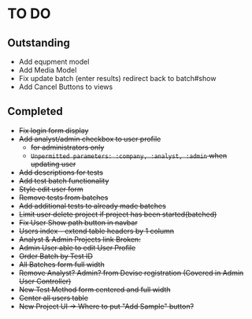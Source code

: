 # TO DO

## Outstanding
* Add equpment model
* Add Media Model
* Fix update batch (enter results) redirect back to batch#show
* Add Cancel Buttons to views

## Completed
* ~~Fix login form display~~
* ~~Add analyst/admin checkbox to user profile~~
  * ~~for administrators only~~
  * ~~`Unpermitted parameters: :company, :analyst, :admin` when updating user~~
* ~~Add descriptions for tests~~
* ~~Add test batch functionality~~
* ~~Style edit user form~~
* ~~Remove tests from batches~~
* ~~Add additional tests to already made batches~~
* ~~Limit user delete project if project has been started(batched)~~
* ~~Fix User Show path button in navbar~~
* ~~Users index - extend table headers by 1 column~~
* ~~Analyst & Admin Projects link Broken:~~
* ~~Admin User able to edit User Profile~~
* ~~Order Batch by Test ID~~
* ~~All Batches form full width~~
* ~~Remove Analyst? Admin? from Devise registration (Covered in Admin User Controller)~~
* ~~New Test Method form centered and full width~~
* ~~Center all users table~~
* ~~New Project UI -> Where to put "Add Sample" button?~~